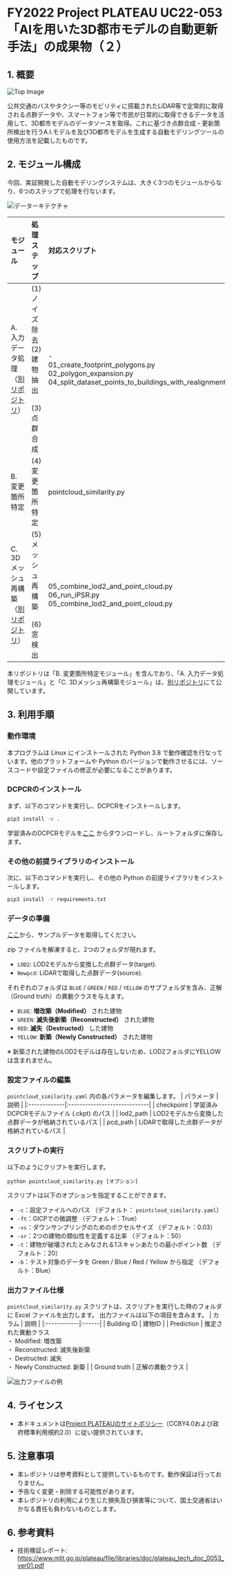 # FY2022 Project PLATEAU UC22-053「AIを用いた3D都市モデルの自動更新手法」の成果物（２）

## 1. 概要
![Top Image](images/Top_Image.jpg)

公共交通のバスやタクシー等のモビリティに搭載されたLiDAR等で定常的に取得される点群データや、スマートフォン等で市民が日常的に取得できるデータを活用して、3D都市モデルのデータソースを取得。これに基づき点群合成・更新箇所検出を行うA.I.モデルを及び3D都市モデルを生成する自動モデリングツールの使用方法を記載したものです。  

## 2. モジュール構成
今回、実証開発した自動モデリングシステムは、大きく3つのモジュールからなり、6つのステップで処理を行ないます。

![データーキテクチャ](images/data_architecture.png)

| モジュール | 処理ステップ | 対応スクリプト |
|:----------|:------------|:------------|
| A. 入力データ処理<br>（[別リポジトリ](https://github.com/Symmetry-Dimensions-Inc/LiDAR-data-processing-pipeline)） | (1) ノイズ除去<br>(2) 建物抽出<br><br>(3) 点群合成 | - <br>01_create_footprint_polygons.py<br>02_polygon_expansion.py<br>04_split_dataset_points_to_buildings_with_realignment.py |
| B. 変更箇所特定 | (4) 変更箇所特定 | pointcloud_similarity.py |
| C. 3Dメッシュ再構築<br>（[別リポジトリ](https://github.com/Symmetry-Dimensions-Inc/LiDAR-data-processing-pipeline)） | (5) メッシュ再構築<br><br>(6) 窓検出 | 05_combine_lod2_and_point_cloud.py<br>06_run_iPSR.py<br>05_combine_lod2_and_point_cloud.py |

本リポジトリは「B. 変更箇所特定モジュール」を含んでおり、「A. 入力データ処理モジュール」と「C. 3Dメッシュ再構築モジュール」は、[別リポジトリ](https://github.com/Symmetry-Dimensions-Inc/LiDAR-data-processing-pipeline)にて公開しています。

## 3. 利用手順

### 動作環境
本プログラムは Linux にインストールされた Python 3.8 で動作確認を行なっています。他のプラットフォームや Python のバージョンで動作させるには、ソースコードや設定ファイルの修正が必要になることがあります。

### DCPCRのインストール
まず、以下のコマンドを実行し、DCPCRをインストールします。
```sh
pip3 install -e .
```

学習済みのDCPCRモデルを[ここ](https://www.ipb.uni-bonn.de/html/projects/dcpcr/model_paper.ckpt) からダウンロードし、ルートフォルダに保存します。

### その他の前提ライブラリのインストール
次に、以下のコマンドを実行し、その他の Python の前提ライブラリをインストールします。
```sh
pip3 install -r requirements.txt
```

### データの準備

[ここ](https://plateau-uc22-0053-data.s3.ap-northeast-1.amazonaws.com/20230207_building_changes_detection_data.zip)から、サンプルデータを取得してください。

zip ファイルを解凍すると、2つのフォルダが現れます。
* `LOD2`: LOD2モデルから変換した点群データ(target).
* `Newpcd`: LiDARで取得した点群データ(source).

それぞれのフォルダは `BLUE` / `GREEN` / `RED` / `YELLOW` のサブフォルダを含み、正解（Ground truth）の異動クラスを与えます。
* `BLUE`: **増改築（Modified）** された建物
* `GREEN`: **滅失後新築（Reconstructed）** された建物
* `RED`: **滅失（Destructed）** した建物
* `YELLOW`: **新築（Newly Constructed）** された建物

※ 新築された建物のLOD2モデルは存在しないため、LOD2フォルダにYELLOWは含まれません。


### 設定ファイルの編集

`pointcloud_similarity.yaml` 内の各パラメータを編集します。
| パラメータ    | 説明                         |
|:-------------|:-----------------------------|
| checkpoint   | 学習済みDCPCRモデルファイル (.ckpt) のパス |
| lod2_path    | LOD2モデルから変換した点群データが格納されているパス |
| pcd_path     | LiDARで取得した点群データが格納されているパス |

### スクリプトの実行
以下のようにクリプトを実行します。
```
python pointcloud_similarity.py [オプション]
```

スクリプトは以下のオプションを指定することができます。
* `-c`：設定ファイルへのパス （デフォルト： `pointcloud_similarity.yaml`）
* `-ft`：GICPでの微調整 （デフォルト：True）
* `-vs`：ダウンサンプリングのためのボクセルサイズ （デフォルト：0.03）
* `-sr`：2つの建物の類似性を定義する比率 （デフォルト：50）
* `-t`：建物が破壊されたとみなされる1スキャンあたりの最小ポイント数 （デフォルト：20）
* `-b`：テスト対象のデータを Green / Blue / Red / Yellow から指定 （デフォルト：Blue）

### 出力ファイル仕様

`pointcloud_similarity.py` スクリプトは、スクリプトを実行した時のフォルダに Excel ファイルを出力します。
出力ファイルは以下の項目を含みます。
| カラム       | 説明  |
|:------------|:------|
| Building ID | 建物ID |
| Prediction  | 推定された異動クラス<br>  ・ Modified: 増改築<br> ・ Reconstructed: 滅失後新築<br> ・ Destructed: 滅失<br> ・ Newly Constructed: 新築 |
| Ground truth | 正解の異動クラス |

![出力ファイルの例](images/Modified_results.png)

## 4. ライセンス
* 本ドキュメントは[Project PLATEAUのサイトポリシー](https://www.mlit.go.jp/plateau/site-policy/)（CCBY4.0および政府標準利用規約2.0）に従い提供されています。

## 5. 注意事項
* 本レポジトリは参考資料として提供しているものです。動作保証は行っておりません。
* 予告なく変更・削除する可能性があります。
* 本レポジトリの利用により生じた損失及び損害等について、国土交通省はいかなる責任も負わないものとします。

## 6. 参考資料
* 技術検証レポート: https://www.mlit.go.jp/plateau/file/libraries/doc/plateau_tech_doc_0053_ver01.pdf

